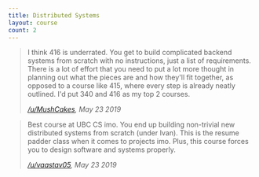```yaml
---
title: Distributed Systems
layout: course
count: 2
---
```


> I think 416 is underrated. You get to build complicated backend systems from scratch with no instructions, just a list of requirements. There is a lot of effort that you need to put a lot more thought in planning out what the pieces are and how they'll fit together, as opposed to a course like 415, where every step is already neatly outlined. I'd put 340 and 416 as my top 2 courses.
>
> <cite><a href="https://www.reddit.com/r/UBC/comments/bsasu1/comp_sci_courses_at_ubc/eolv1xt">/u/MushCakes</a>, May 23 2019</cite>

> Best course at UBC CS imo. You end up building non-trivial new distributed systems from scratch (under Ivan). This is the resume padder class when it comes to projects imo. Plus, this course forces you to design software and systems properly.
>
> <cite><a href="https://www.reddit.com/r/UBC/comments/bsasu1/comp_sci_courses_at_ubc/eom20bx">/u/vaastav05</a>, May 23 2019</cite>

